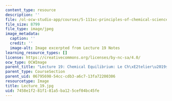 ```yaml
---
content_type: resource
description: ''
file: /ol-ocw-studio-app/courses/5-111sc-principles-of-chemical-science-fall-2014/7458e1f281f181a5ba125cef04bc45fe_Lecture_19.jpg
file_size: 8799
file_type: image/jpeg
image_metadata:
  caption: ''
  credit: ''
  image-alt: Image excerpted from Lecture 19 Notes
learning_resource_types: []
license: https://creativecommons.org/licenses/by-nc-sa/4.0/
ocw_type: OCWImage
parent_title: "Lecture 19: Chemical Equilibrium: Le Ch\xE2telier\u2019s Principle"
parent_type: CourseSection
parent_uid: 06795698-54cc-cdb3-a6c7-13fa72200306
resourcetype: Image
title: Lecture_19.jpg
uid: 7458e1f2-81f1-81a5-ba12-5cef04bc45fe
---
```

